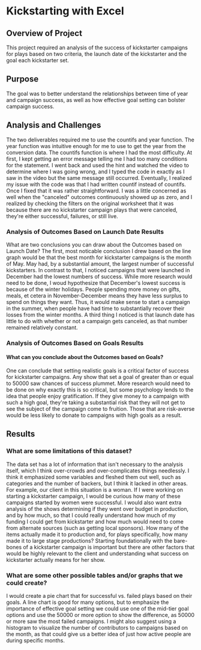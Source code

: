 # Kickstarting with Excel

## Overview of Project
This project required an analysis of the success of kickstarter campaigns for plays based on two criteria, the launch date of the kickstarter and the goal each kickstarter set.

## Purpose
The goal was to better understand the relationships between time of year and campaign success, as well as how effective goal setting can bolster campaign success.

## Analysis and Challenges
The two deliverables required me to use the countifs and year function. The year function was intuitive enough for me to use to get the year from the conversion data. The countifs function is where I had the most difficulty. At first, I kept getting an error message telling me I had too many conditions for the statement. I went back and used the hint and watched the video to determine where I was going wrong, and I typed the code in exactly as I saw in the video but the same message still occurred. Eventually, I realized my issue with the code was that I had written countif instead of countifs. Once I fixed that it was rather straightforward. I was a little concerned as well when the "canceled" outcomes continuously showed up as zero, and I realized by checking the filters on the original worksheet that it was because there are no kickstarter campaign plays that were canceled, they're either successful, failures, or still live.

### Analysis of Outcomes Based on Launch Date Results
What are two conclusions you can draw about the Outcomes based on Launch Date? The first, most noticable conclusion I drew based on the line graph would be that the best month for kickstarter campaigns is the month of May. May had, by a substantial amount, the largest number of successful kickstarters. In contrast to that, I noticed campaigns that were launched in December had the lowest numbers of success. While more research would need to be done, I woud hypothesize that December's lowest success is because of the winter holidays. People spending more money on gifts, meals, et cetera in November-December means they have less surplus to spend on things they want. Thus, it would make sense to start a campaign in the summer, when people have had time to substantially recover their losses from the winter months. A third thing I noticed is that launch date has little to do with whether or not a campaign gets canceled, as that number remained relatively constant.

### Analysis of Outcomes Based on Goals Results

#### What can you conclude about the Outcomes based on Goals?
One can conclude that setting realistic goals is a critical factor of success for kickstarter campaigns. Any show that set a goal of greater than or equal to 50000 saw chances of success plummet. More research would need to be done on why exactly this is so critical, but some psychology lends to the idea that people enjoy gratification. If they give money to a campaign with such a high goal, they're taking a substantial risk that they will not get to see the subject of the campaign come to fruition. Those that are risk-averse would be less likely to donate to campaigns with high goals as a result.

## Results
### What are some limitations of this dataset?
The data set has a lot of information that isn't necessary to the analysis itself, which I think over-crowds and over-complicates things needlessly. I think it emphasized some variables and fleshed them out well, such as categories and the number of backers, but I think it lacked in other areas. For example, our client in this situation is a woman. If I were working on starting a kickstarter campaign, I would be curious how many of these campaigns started by women were successful. I would also want extra analysis of the shows determining if they went over budget in production, and by how much, so that I could really understand how much of my funding I could get from kickstarter and how much would need to come from alternate sources (such as getting local sponsors). How many of the items actually made it to production and, for plays specifically, how many made it to large stage productions? Starting foundationally with the bare-bones of a kickstarter campaign is important but there are other factors that would be highly relevant to the client and understanding what success on kickstarter actually means for her show.

### What are some other possible tables and/or graphs that we could create?
I would create a pie chart that for successful vs. failed plays based on their goals. A line chart is good for many options, but to emphasize the importance of effective goal setting we could use one of the mid-tier goal options and use the 50000 or more option to show the difference, as 50000 or more saw the most failed campaigns. I might also suggest using a histogram to visualize the number of contributors to campaigns based on the month, as that could give us a better idea of just how active people are during specific months.
